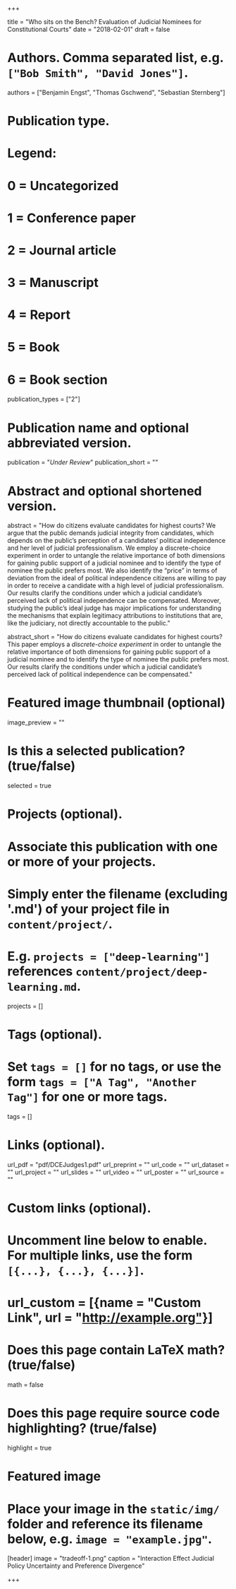+++

title = "Who sits on the Bench? Evaluation of Judicial Nominees for Constitutional Courts"
date = "2018-02-01"
draft = false

# Authors. Comma separated list, e.g. `["Bob Smith", "David Jones"]`.
authors = ["Benjamin Engst", "Thomas Gschwend", "Sebastian Sternberg"]

# Publication type.
# Legend:
# 0 = Uncategorized
# 1 = Conference paper
# 2 = Journal article
# 3 = Manuscript
# 4 = Report
# 5 = Book
# 6 = Book section
publication_types = ["2"]

# Publication name and optional abbreviated version.
publication = "*Under Review*"
publication_short = ""

# Abstract and optional shortened version.
abstract = "How do citizens evaluate candidates for highest courts? We argue that the public demands judicial integrity from candidates, which depends on the public’s perception of a candidates’ political independence and her level of judicial professionalism. We employ a discrete-choice experiment in order to untangle the relative importance of both dimensions for gaining public support of a judicial nominee and to identify the type of nominee the public prefers most. We also identify the “price” in terms of deviation from the ideal of political independence citizens are willing to pay in order to receive a candidate with a high level of judicial professionalism. Our results clarify the conditions under which a judicial candidate’s perceived lack of political independence can be compensated. Moreover, studying the public’s ideal judge has major implications for understanding the mechanisms that explain legitimacy attributions to institutions that are, like the judiciary, not directly accountable to the public."

abstract_short = "How do citizens evaluate candidates for highest courts? This paper employs a *discrete-choice experiment* in order to untangle the relative importance of both dimensions for gaining public support of a judicial nominee and to identify the type of nominee the public prefers most. Our results clarify the conditions under which a judicial candidate’s perceived lack of political independence can be compensated."

# Featured image thumbnail (optional)
image_preview = ""

# Is this a selected publication? (true/false)
selected = true

# Projects (optional).
#   Associate this publication with one or more of your projects.
#   Simply enter the filename (excluding '.md') of your project file in `content/project/`.
#   E.g. `projects = ["deep-learning"]` references `content/project/deep-learning.md`.
projects = []

# Tags (optional).
#   Set `tags = []` for no tags, or use the form `tags = ["A Tag", "Another Tag"]` for one or more tags.
tags = []

# Links (optional).
url_pdf = "pdf/DCEJudges1.pdf"
url_preprint = ""
url_code = ""
url_dataset = ""
url_project = ""
url_slides = ""
url_video = ""
url_poster = ""
url_source = ""

# Custom links (optional).
#   Uncomment line below to enable. For multiple links, use the form `[{...}, {...}, {...}]`.
# url_custom = [{name = "Custom Link", url = "http://example.org"}]

# Does this page contain LaTeX math? (true/false)
math = false

# Does this page require source code highlighting? (true/false)
highlight = true

# Featured image
# Place your image in the `static/img/` folder and reference its filename below, e.g. `image = "example.jpg"`.
[header]
image = "tradeoff-1.png"
caption = "Interaction Effect Judicial Policy Uncertainty and Preference Divergence"

+++
